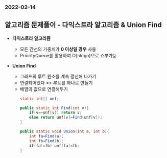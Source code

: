 ### 2022-02-14

## 알고리즘 문제풀이 - 다익스트라 알고리즘 & Union Find
- **다익스트라 알고리즘**
  - 모든 간선의 가중치가 **0 이상일 경우** 사용
  - PriorityQueue를 활용하여 O(nlogn)으로 쇼부가능

- **Union Find**
  - 그래프의 루트 원소를 계속 갱신해 나가기
  - 연결되어있다 => 루트를 하나로 만들기
  - 배열의 값으로 연결해두기
    ```java
    static int[] unf;

    public static int Find(int v){
        if(v==unf[v]) return v;
        else return unf[v]=Find(unf[v]);
    }

    public static void Union(int a, int b){
        int fa=Find(a);
        int fb=Find(b);
        if(fa!=fb) unf[fa]=fb;
    }
    ```
